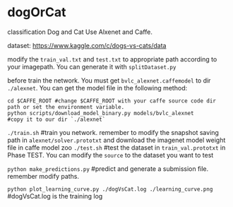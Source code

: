 # dogOrCat
classification Dog and Cat Use Alxenet and Caffe.

dataset: https://www.kaggle.com/c/dogs-vs-cats/data

modify the `train_val.txt` and `test.txt` to appropriate path according to your imagepath. You can generate it with `splitDataset.py`

before train the network. You must get `bvlc_alexnet.caffemodel` to dir `./alexnet`. You can get the model file in the following method:

```
cd $CAFFE_ROOT #change $CAFFE_ROOT with your caffe source code dir path or set the environment variable.
python scripts/download_model_binary.py models/bvlc_alexnet
#copy it to our dir `./alexnet`
```

`./train.sh`   #train you network. remember to modify the snapshot saving path in `alexnet/solver.prototxt` and download the imagenet model weight file in caffe model zoo
`./test.sh`     #test the dataset in `train_val.prototxt` in Phase TEST. You can modify the `source` to the dataset you want to test

`python make_predictions.py`  #predict and generate a submission file. remember modify paths.

`python plot_learning_curve.py ./dogVsCat.log ./learning_curve.png`  #dogVsCat.log is the training log

